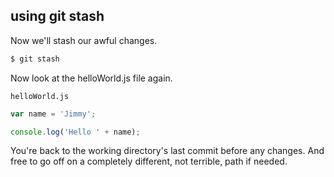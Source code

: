 ##  using git stash

Now we'll stash our awful changes.

```bash
$ git stash
```

Now look at the helloWorld.js file again.

<p class="terminal fragment" data-fragment-index="1"><code>helloWorld.js</code></p>

```javascript
var name = 'Jimmy';

console.log('Hello ' + name);
```
<!-- .element: class="fragment" data-fragment-index="1" -->

You're back to the working directory's last commit before any changes. And free to go off on a completely different, not terrible, path if needed. <!-- .element: class="fragment" data-fragment-index="1" -->
